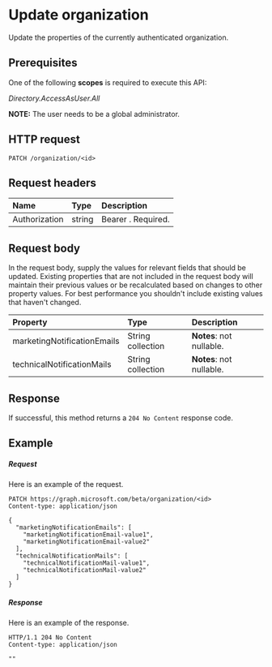 # Update organization

Update the properties of the currently authenticated organization.
## Prerequisites
One of the following **scopes** is required to execute this API:

*Directory.AccessAsUser.All*

**NOTE:** The user needs to be a global administrator.
## HTTP request
<!-- { "blockType": "ignored" } -->
```http
PATCH /organization/<id>

```
## Request headers
| Name       | Type | Description|
|:-----------|:------|:----------|
| Authorization  | string  | Bearer <token>. Required. |

## Request body
In the request body, supply the values for relevant fields that should be updated. Existing properties that are not included in the request body will maintain their previous values or be recalculated based on changes to other property values. For best performance you shouldn't include existing values that haven't changed.

| Property	   | Type	|Description|
|:---------------|:--------|:----------|
|marketingNotificationEmails|String collection|                                        **Notes**: not nullable.            |
|technicalNotificationMails|String collection|                                        **Notes**: not nullable.            |

## Response
If successful, this method returns a `204 No Content` response code.
## Example
##### Request
Here is an example of the request.
<!-- {
  "blockType": "request",
  "name": "update_organization"
}-->
```http
PATCH https://graph.microsoft.com/beta/organization/<id>
Content-type: application/json

{
  "marketingNotificationEmails": [
    "marketingNotificationEmail-value1",
    "marketingNotificationEmail-value2"
  ],
  "technicalNotificationMails": [
    "technicalNotificationMail-value1",
    "technicalNotificationMail-value2"
  ]
}
```
##### Response
Here is an example of the response.
<!-- {
  "blockType": "response",
  "truncated": true,
  "@odata.type": "microsoft.graph.organization"
} -->
```http
HTTP/1.1 204 No Content
Content-type: application/json

""
```

<!-- uuid: 8fcb5dbc-d5aa-4681-8e31-b001d5168d79
2015-10-25 14:57:30 UTC -->
<!-- {
  "type": "#page.annotation",
  "description": "Update organization",
  "keywords": "",
  "section": "documentation",
  "tocPath": ""
}-->
